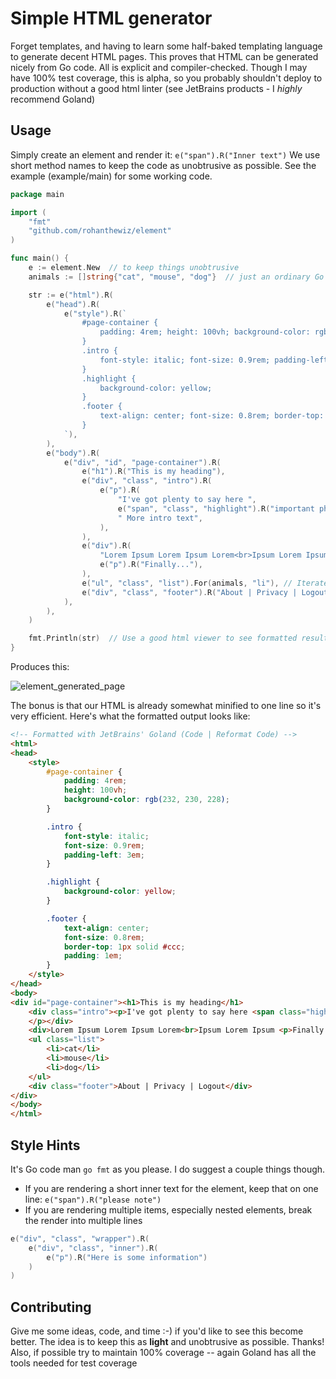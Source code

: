 # Simple HTML generator
Forget templates, and having to learn some half-baked templating language to generate decent HTML pages.
This proves that HTML can be generated nicely from Go code. All is explicit and compiler-checked.
Though I may have 100% test coverage, this is alpha, so you probably shouldn't deploy to production without a good html linter (see JetBrains products - I *highly* recommend Goland)

## Usage
Simply create an element and render it: `e("span").R("Inner text")`
We use short method names to keep the code as unobtrusive as possible.
See the example (example/main) for some working code.

```go
package main

import (
	"fmt"
	"github.com/rohanthewiz/element"
)

func main() {
    e := element.New  // to keep things unobtrusive
    animals := []string{"cat", "mouse", "dog"}  // just an ordinary Go slice

    str := e("html").R(
        e("head").R(
            e("style").R(`
                #page-container {
                    padding: 4rem; height: 100vh; background-color: rgb(232, 230, 228);
                }
                .intro {
                    font-style: italic; font-size: 0.9rem; padding-left: 3em;
                }
                .highlight {
                    background-color: yellow;
                }			
                .footer {
                    text-align: center; font-size: 0.8rem; border-top: 1px solid #ccc; padding: 1em;
                }
            `), 
        ),
        e("body").R(
            e("div", "id", "page-container").R(
                e("h1").R("This is my heading"),
                e("div", "class", "intro").R(
                    e("p").R(
                        "I've got plenty to say here ",
                        e("span", "class", "highlight").R("important phrase!"),
                        " More intro text",
                    ),
                ),
                e("div").R(
                    "Lorem Ipsum Lorem Ipsum Lorem<br>Ipsum Lorem Ipsum ",
                    e("p").R("Finally..."),
                ),
                e("ul", "class", "list").For(animals, "li"), // Iterate my slice - move over Angular!
                e("div", "class", "footer").R("About | Privacy | Logout"),
            ),
        ),
    )

    fmt.Println(str)  // Use a good html viewer to see formatted result
}
```

Produces this:

![element_generated_page](https://user-images.githubusercontent.com/1130495/32986574-dc894b08-cc9a-11e7-82eb-f62fffb84895.png)

The bonus is that our HTML is already somewhat minified to one line so it's very efficient.
Here's what the formatted output looks like:

```html
<!-- Formatted with JetBrains' Goland (Code | Reformat Code) -->
<html>
<head>
    <style>
        #page-container {
            padding: 4rem;
            height: 100vh;
            background-color: rgb(232, 230, 228);
        }

        .intro {
            font-style: italic;
            font-size: 0.9rem;
            padding-left: 3em;
        }

        .highlight {
            background-color: yellow;
        }

        .footer {
            text-align: center;
            font-size: 0.8rem;
            border-top: 1px solid #ccc;
            padding: 1em;
        }
    </style>
</head>
<body>
<div id="page-container"><h1>This is my heading</h1>
    <div class="intro"><p>I've got plenty to say here <span class="highlight">important phrase!</span> More intro text
    </p></div>
    <div>Lorem Ipsum Lorem Ipsum Lorem<br>Ipsum Lorem Ipsum <p>Finally...</p></div>
    <ul class="list">
        <li>cat</li>
        <li>mouse</li>
        <li>dog</li>
    </ul>
    <div class="footer">About | Privacy | Logout</div>
</div>
</body>
</html>
```

## Style Hints
It's Go code man `go fmt` as you please. I do suggest a couple things though.

* If you are rendering a short inner text for the element, keep that on one line: `e("span").R("please note")`
* If you are rendering multiple items, especially nested elements, break the render into multiple lines

```go
e("div", "class", "wrapper").R(
	e("div", "class", "inner").R(
		e("p").R("Here is some information")
	)
)
```

## Contributing
Give me some ideas, code, and time :-) if you'd like to see this become better.
The idea is to keep this as **light** and unobtrusive as possible. Thanks!
Also, if possible try to maintain 100% coverage -- again Goland has all the tools needed for test coverage